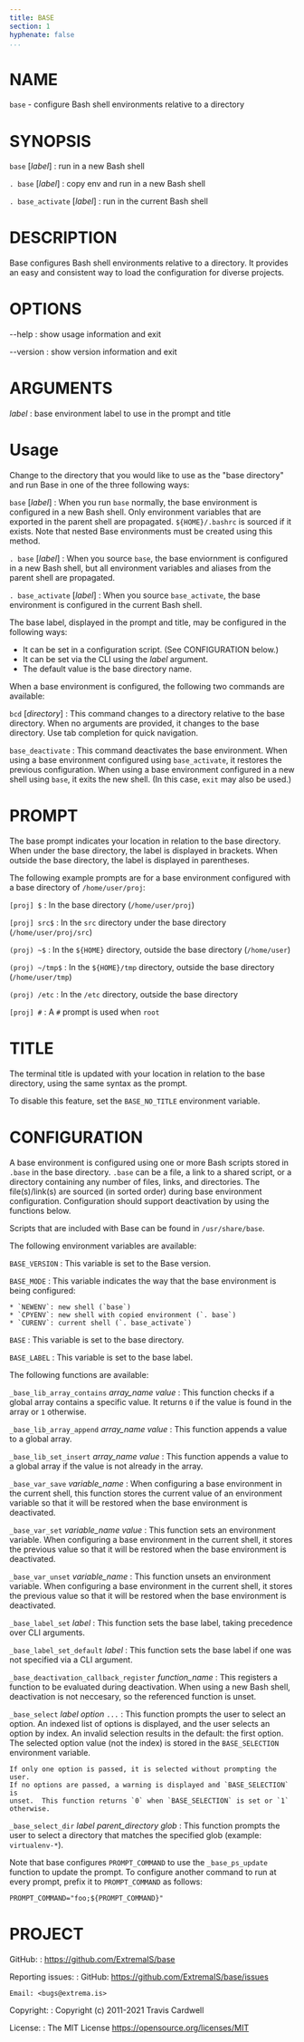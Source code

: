 ```yaml
---
title: BASE
section: 1
hyphenate: false
...
```


# NAME

`base` - configure Bash shell environments relative to a directory

# SYNOPSIS

`base` [*label*]
:   run in a new Bash shell

`. base` [*label*]
:   copy env and run in a new Bash shell

`. base_activate` [*label*]
:   run in the current Bash shell

# DESCRIPTION

Base configures Bash shell environments relative to a directory.  It provides
an easy and consistent way to load the configuration for diverse projects.

# OPTIONS

\--help
:   show usage information and exit

\--version
:   show version information and exit

# ARGUMENTS

*label*
:   base environment label to use in the prompt and title

# Usage

Change to the directory that you would like to use as the "base directory" and
run Base in one of the three following ways:

`base` [*label*]
:   When you run `base` normally, the base environment is configured in a new
    Bash shell.  Only environment variables that are exported in the parent
    shell are propagated.  `${HOME}/.bashrc` is sourced if it exists.  Note
    that nested Base environments must be created using this method.

`. base` [*label*]
:   When you source `base`, the base enviornment is configured in a new Bash
    shell, but all environment variables and aliases from the parent shell are
    propagated.

`. base_activate` [*label*]
:   When you source `base_activate`, the base environment is configured in the
    current Bash shell.

The base label, displayed in the prompt and title, may be configured in the
following ways:

* It can be set in a configuration script.  (See CONFIGURATION below.)
* It can be set via the CLI using the *label* argument.
* The default value is the base directory name.

When a base environment is configured, the following two commands are
available:

`bcd` [*directory*]
:   This command changes to a directory relative to the base directory.  When
    no arguments are provided, it changes to the base directory.  Use tab
    completion for quick navigation.

`base_deactivate`
:   This command deactivates the base environment.  When using a base
    environment configured using `base_activate`, it restores the previous
    configuration.  When using a base environment configured in a new shell
    using `base`, it exits the new shell.  (In this case, `exit` may also be
    used.)

# PROMPT

The base prompt indicates your location in relation to the base directory.
When under the base directory, the label is displayed in brackets.  When
outside the base directory, the label is displayed in parentheses.

The following example prompts are for a base environment configured with a
base directory of `/home/user/proj`:

`[proj] $`
:   In the base directory (`/home/user/proj`)

`[proj] src$`
:   In the `src` directory under the base directory (`/home/user/proj/src`)

`(proj) ~$`
:   In the `${HOME}` directory, outside the base directory (`/home/user`)

`(proj) ~/tmp$`
:   In the `${HOME}/tmp` directory, outside the base directory
    (`/home/user/tmp`)

`(proj) /etc`
:   In the `/etc` directory, outside the base directory

`[proj] #`
:   A `#` prompt is used when `root`

# TITLE

The terminal title is updated with your location in relation to the base
directory, using the same syntax as the prompt.

To disable this feature, set the `BASE_NO_TITLE` environment variable.

# CONFIGURATION

A base environment is configured using one or more Bash scripts stored in
`.base` in the base directory.  `.base` can be a file, a link to a shared
script, or a directory containing any number of files, links, and directories.
The file(s)/link(s) are sourced (in sorted order) during base environment
configuration.  Configuration should support deactivation by using the
functions below.

Scripts that are included with Base can be found in `/usr/share/base`.

The following environment variables are available:

`BASE_VERSION`
:   This variable is set to the Base version.

`BASE_MODE`
:   This variable indicates the way that the base environment is being
    configured:

    * `NEWENV`: new shell (`base`)
    * `CPYENV`: new shell with copied environment (`. base`)
    * `CURENV`: current shell (`. base_activate`)

`BASE`
:   This variable is set to the base directory.

`BASE_LABEL`
:   This variable is set to the base label.

The following functions are available:

`_base_lib_array_contains` *array_name* *value*
:   This function checks if a global array contains a specific value.  It
    returns `0` if the value is found in the array or `1` otherwise.

`_base_lib_array_append` *array_name* *value*
:   This function appends a value to a global array.

`_base_lib_set_insert` *array_name* *value*
:   This function appends a value to a global array if the value is not
    already in the array.

`_base_var_save` *variable_name*
:   When configuring a base environment in the current shell, this function
    stores the current value of an environment variable so that it will be
    restored when the base environment is deactivated.

`_base_var_set` *variable_name* *value*
:   This function sets an environment variable.  When configuring a base
    environment in the current shell, it stores the previous value so that it
    will be restored when the base environment is deactivated.

`_base_var_unset` *variable_name*
:   This function unsets an environment variable.  When configuring a base
    environment in the current shell, it stores the previous value so that it
    will be restored when the base environment is deactivated.

`_base_label_set` *label*
:   This function sets the base label, taking precedence over CLI arguments.

`_base_label_set_default` *label*
:   This function sets the base label if one was not specified via a CLI
    argument.

`_base_deactivation_callback_register` *function_name*
:   This registers a function to be evaluated during deactivation.  When
    using a new Bash shell, deactivation is not neccesary, so the referenced
    function is unset.

`_base_select` *label* *option* `...`
:   This function prompts the user to select an option.  An indexed list of
    options is displayed, and the user selects an option by index.  An invalid
    selection results in the default: the first option.  The selected option
    value (not the index) is stored in the `BASE_SELECTION` environment
    variable.

    If only one option is passed, it is selected without prompting the user.
    If no options are passed, a warning is displayed and `BASE_SELECTION` is
    unset.  This function returns `0` when `BASE_SELECTION` is set or `1`
    otherwise.

`_base_select_dir` *label* *parent_directory* *glob*
:   This function prompts the user to select a directory that matches the
    specified glob (example: `virtualenv-*`).

Note that base configures `PROMPT_COMMAND` to use the `_base_ps_update`
function to update the prompt.  To configure another command to run at every
prompt, prefix it to `PROMPT_COMMAND` as follows:

    PROMPT_COMMAND="foo;${PROMPT_COMMAND}"

# PROJECT

GitHub:
:   <https://github.com/ExtremaIS/base>

Reporting issues:
:   GitHub: <https://github.com/ExtremaIS/base/issues>

    Email: <bugs@extrema.is>

Copyright:
:   Copyright (c) 2011-2021 Travis Cardwell

License:
:   The MIT License <https://opensource.org/licenses/MIT>
